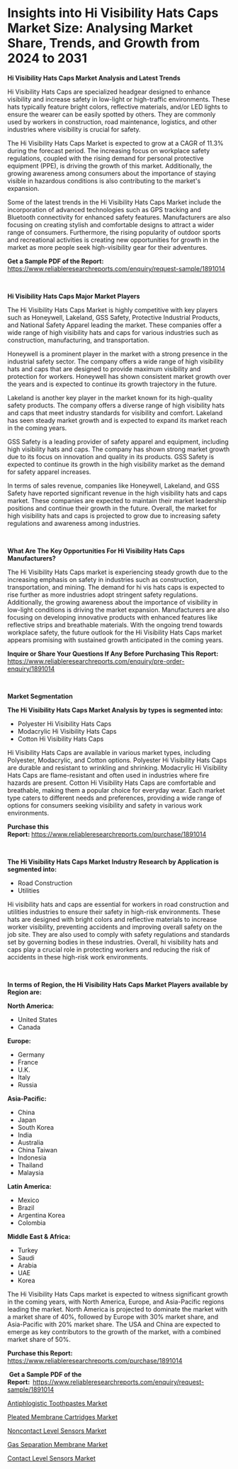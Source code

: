 <p><h1>Insights into Hi Visibility Hats Caps Market Size: Analysing Market Share, Trends, and Growth from 2024 to 2031</h1></p><p><strong>Hi Visibility Hats Caps Market Analysis and Latest Trends</strong></p>
<p><p>Hi Visibility Hats Caps are specialized headgear designed to enhance visibility and increase safety in low-light or high-traffic environments. These hats typically feature bright colors, reflective materials, and/or LED lights to ensure the wearer can be easily spotted by others. They are commonly used by workers in construction, road maintenance, logistics, and other industries where visibility is crucial for safety.</p><p>The Hi Visibility Hats Caps Market is expected to grow at a CAGR of 11.3% during the forecast period. The increasing focus on workplace safety regulations, coupled with the rising demand for personal protective equipment (PPE), is driving the growth of this market. Additionally, the growing awareness among consumers about the importance of staying visible in hazardous conditions is also contributing to the market's expansion.</p><p>Some of the latest trends in the Hi Visibility Hats Caps Market include the incorporation of advanced technologies such as GPS tracking and Bluetooth connectivity for enhanced safety features. Manufacturers are also focusing on creating stylish and comfortable designs to attract a wider range of consumers. Furthermore, the rising popularity of outdoor sports and recreational activities is creating new opportunities for growth in the market as more people seek high-visibility gear for their adventures.</p></p>
<p><strong>Get a Sample PDF of the Report:&nbsp;</strong> <a href="https://www.reliableresearchreports.com/enquiry/request-sample/1891014">https://www.reliableresearchreports.com/enquiry/request-sample/1891014</a></p>
<p>&nbsp;</p>
<p><strong>Hi Visibility Hats Caps Major Market Players</strong></p>
<p><p>The Hi Visibility Hats Caps Market is highly competitive with key players such as Honeywell, Lakeland, GSS Safety, Protective Industrial Products, and National Safety Apparel leading the market. These companies offer a wide range of high visibility hats and caps for various industries such as construction, manufacturing, and transportation.</p><p>Honeywell is a prominent player in the market with a strong presence in the industrial safety sector. The company offers a wide range of high visibility hats and caps that are designed to provide maximum visibility and protection for workers. Honeywell has shown consistent market growth over the years and is expected to continue its growth trajectory in the future.</p><p>Lakeland is another key player in the market known for its high-quality safety products. The company offers a diverse range of high visibility hats and caps that meet industry standards for visibility and comfort. Lakeland has seen steady market growth and is expected to expand its market reach in the coming years.</p><p>GSS Safety is a leading provider of safety apparel and equipment, including high visibility hats and caps. The company has shown strong market growth due to its focus on innovation and quality in its products. GSS Safety is expected to continue its growth in the high visibility market as the demand for safety apparel increases.</p><p>In terms of sales revenue, companies like Honeywell, Lakeland, and GSS Safety have reported significant revenue in the high visibility hats and caps market. These companies are expected to maintain their market leadership positions and continue their growth in the future. Overall, the market for high visibility hats and caps is projected to grow due to increasing safety regulations and awareness among industries.</p></p>
<p>&nbsp;</p>
<p><strong>What Are The Key Opportunities For Hi Visibility Hats Caps Manufacturers?</strong></p>
<p><p>The Hi Visibility Hats Caps market is experiencing steady growth due to the increasing emphasis on safety in industries such as construction, transportation, and mining. The demand for hi vis hats caps is expected to rise further as more industries adopt stringent safety regulations. Additionally, the growing awareness about the importance of visibility in low-light conditions is driving the market expansion. Manufacturers are also focusing on developing innovative products with enhanced features like reflective strips and breathable materials. With the ongoing trend towards workplace safety, the future outlook for the Hi Visibility Hats Caps market appears promising with sustained growth anticipated in the coming years.</p></p>
<p><strong>Inquire or Share Your Questions If Any Before Purchasing This Report:</strong> <a href="https://www.reliableresearchreports.com/enquiry/pre-order-enquiry/1891014">https://www.reliableresearchreports.com/enquiry/pre-order-enquiry/1891014</a></p>
<p>&nbsp;</p>
<p><strong>Market Segmentation</strong></p>
<p><strong>The Hi Visibility Hats Caps Market Analysis by types is segmented into:</strong></p>
<p><ul><li>Polyester Hi Visibility Hats Caps</li><li>Modacrylic Hi Visibility Hats Caps</li><li>Cotton Hi Visibility Hats Caps</li></ul></p>
<p><p>Hi Visibility Hats Caps are available in various market types, including Polyester, Modacrylic, and Cotton options. Polyester Hi Visibility Hats Caps are durable and resistant to wrinkling and shrinking. Modacrylic Hi Visibility Hats Caps are flame-resistant and often used in industries where fire hazards are present. Cotton Hi Visibility Hats Caps are comfortable and breathable, making them a popular choice for everyday wear. Each market type caters to different needs and preferences, providing a wide range of options for consumers seeking visibility and safety in various work environments.</p></p>
<p><strong>Purchase this Report:&nbsp;</strong><a href="https://www.reliableresearchreports.com/purchase/1891014">https://www.reliableresearchreports.com/purchase/1891014</a></p>
<p>&nbsp;</p>
<p><strong>The Hi Visibility Hats Caps Market Industry Research by Application is segmented into:</strong></p>
<p><ul><li>Road Construction</li><li>Utilities</li></ul></p>
<p><p>Hi visibility hats and caps are essential for workers in road construction and utilities industries to ensure their safety in high-risk environments. These hats are designed with bright colors and reflective materials to increase worker visibility, preventing accidents and improving overall safety on the job site. They are also used to comply with safety regulations and standards set by governing bodies in these industries. Overall, hi visibility hats and caps play a crucial role in protecting workers and reducing the risk of accidents in these high-risk work environments.</p></p>
<p>&nbsp;</p>
<p><strong>In terms of Region, the Hi Visibility Hats Caps Market Players available by Region are:</strong></p>
<p>
    <p> <strong> North America: </strong>
        <ul>
            <li>United States</li>
            <li>Canada</li>
        </ul>
        </p> 
    <p> <strong> Europe: </strong>
        <ul>
            <li>Germany</li>
            <li>France</li>
            <li>U.K.</li>
            <li>Italy</li>
            <li>Russia</li>
        </ul>
        </p> 
    <p> <strong> Asia-Pacific: </strong>
        <ul>
            <li>China</li>
            <li>Japan</li>
            <li>South Korea</li>
            <li>India</li>
            <li>Australia</li>
            <li>China Taiwan</li>
            <li>Indonesia</li>
            <li>Thailand</li>
            <li>Malaysia</li>
        </ul>
        </p> 
    <p> <strong> Latin America: </strong>
        <ul>
            <li>Mexico</li>
            <li>Brazil</li>
            <li>Argentina Korea</li>
            <li>Colombia</li>
        </ul>
        </p> 
    <p> <strong> Middle East & Africa: </strong>
        <ul>
            <li>Turkey</li>
            <li>Saudi</li>
            <li>Arabia</li>
            <li>UAE</li>
            <li>Korea</li>
        </ul>
    </p>
    </p>
<p><p>The Hi Visibility Hats Caps market is expected to witness significant growth in the coming years, with North America, Europe, and Asia-Pacific regions leading the market. North America is projected to dominate the market with a market share of 40%, followed by Europe with 30% market share, and Asia-Pacific with 20% market share. The USA and China are expected to emerge as key contributors to the growth of the market, with a combined market share of 50%.</p></p>
<p><strong>Purchase this Report: </strong><a href="https://www.reliableresearchreports.com/purchase/1891014">https://www.reliableresearchreports.com/purchase/1891014</a></p>
<p>&nbsp;<strong>Get a Sample PDF of the Report:&nbsp;&nbsp;</strong><a href="https://www.reliableresearchreports.com/enquiry/request-sample/1891014">https://www.reliableresearchreports.com/enquiry/request-sample/1891014</a></p>
<p><strong></strong></p>
<p><p><a href="https://woozy-pyroraptor-a1f.notion.site/Antiphlogistic-Toothpastes-Market-Research-Report-Reveals-The-Latest-Trends-And-Opportunities-of-thi-1eaede3f14a348538c3bdbbb0463f624">Antiphlogistic Toothpastes Market</a></p><p><a href="https://view.publitas.com/reportprime-1/pleated-membrane-cartridges-market-size-share-trends-analysis-report-by-application-regional-outlook-competitive-strategies-and-segment-forecasts-2024-2031/">Pleated Membrane Cartridges Market</a></p><p><a href="https://bubble-tree-ea4.notion.site/Noncontact-Level-Sensors-Market-Research-Report-The-Key-To-Successful-Business-Strategy-Forecasted--708bf63cdf1442a2a1fb755c5edec3c2">Noncontact Level Sensors Market</a></p><p><a href="https://view.publitas.com/reportprime-1/gas-separation-membrane-market-size-market-share-and-global-market-analysis-report-2024-2031/">Gas Separation Membrane Market</a></p><p><a href="https://glittery-fuchsia-86a.notion.site/Contact-Level-Sensors-Market-Growth-Market-Trends-COVID-19-Impact-and-Forecasts-for-period-from-2-4f04870a736f4176bbff7a06eeddd7fb">Contact Level Sensors Market</a></p></p>